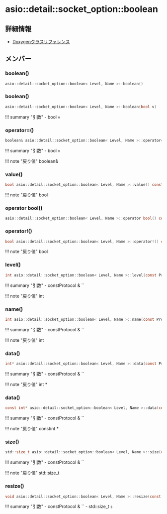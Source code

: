 # asio::detail::socket_option::boolean



## 詳細情報

- [Doxygenクラスリファレンス](https://lang-ship.com/reference/ESP32/latest/classasio_1_1detail_1_1socket__option_1_1boolean.html)

## メンバー

### boolean()



```c
asio::detail::socket_option::boolean< Level, Name >::boolean()
```



### boolean()



```c
asio::detail::socket_option::boolean< Level, Name >::boolean(bool v)
```

!!! summary "引数"
	- bool `v` 



### operator=()



```c
boolean& asio::detail::socket_option::boolean< Level, Name >::operator=(bool v)
```

!!! summary "引数"
	- bool `v` 

!!! note "戻り値"
	boolean&



### value()



```c
bool asio::detail::socket_option::boolean< Level, Name >::value() const
```

!!! note "戻り値"
	bool



### operator bool()



```c
asio::detail::socket_option::boolean< Level, Name >::operator bool() const
```



### operator!()



```c
bool asio::detail::socket_option::boolean< Level, Name >::operator!() const
```

!!! note "戻り値"
	bool



### level()



```c
int asio::detail::socket_option::boolean< Level, Name >::level(const Protocol &) const
```

!!! summary "引数"
	- constProtocol & `` 

!!! note "戻り値"
	int



### name()



```c
int asio::detail::socket_option::boolean< Level, Name >::name(const Protocol &) const
```

!!! summary "引数"
	- constProtocol & `` 

!!! note "戻り値"
	int



### data()



```c
int* asio::detail::socket_option::boolean< Level, Name >::data(const Protocol &)
```

!!! summary "引数"
	- constProtocol & `` 

!!! note "戻り値"
	int *



### data()



```c
const int* asio::detail::socket_option::boolean< Level, Name >::data(const Protocol &) const
```

!!! summary "引数"
	- constProtocol & `` 

!!! note "戻り値"
	constint *



### size()



```c
std::size_t asio::detail::socket_option::boolean< Level, Name >::size(const Protocol &) const
```

!!! summary "引数"
	- constProtocol & `` 

!!! note "戻り値"
	std::size_t



### resize()



```c
void asio::detail::socket_option::boolean< Level, Name >::resize(const Protocol &, std::size_t s)
```

!!! summary "引数"
	- constProtocol & `` 
	- std::size_t `s` 



